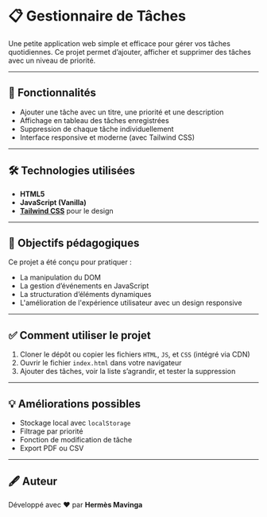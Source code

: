 # 📋 Gestionnaire de Tâches

Une petite application web simple et efficace pour gérer vos tâches quotidiennes. Ce projet permet d’ajouter, afficher et supprimer des tâches avec un niveau de priorité.

---

## 🚀 Fonctionnalités

- Ajouter une tâche avec un titre, une priorité et une description
- Affichage en tableau des tâches enregistrées
- Suppression de chaque tâche individuellement
- Interface responsive et moderne (avec Tailwind CSS)

---

## 🛠️ Technologies utilisées

- **HTML5**
- **JavaScript (Vanilla)**
- **[Tailwind CSS](https://tailwindcss.com/)** pour le design

---

## 🎯 Objectifs pédagogiques

Ce projet a été conçu pour pratiquer :

- La manipulation du DOM
- La gestion d’événements en JavaScript
- La structuration d’éléments dynamiques
- L'amélioration de l'expérience utilisateur avec un design responsive

---

## ✅ Comment utiliser le projet

1. Cloner le dépôt ou copier les fichiers `HTML`, `JS`, et `CSS` (intégré via CDN)
2. Ouvrir le fichier `index.html` dans votre navigateur
3. Ajouter des tâches, voir la liste s’agrandir, et tester la suppression

---

## 💡 Améliorations possibles

- Stockage local avec `localStorage`
- Filtrage par priorité
- Fonction de modification de tâche
- Export PDF ou CSV

---

## 🖋️ Auteur

Développé avec ❤️ par **Hermès Mavinga**

